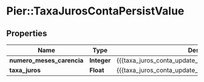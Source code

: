 # Pier::TaxaJurosContaPersistValue

## Properties
Name | Type | Description | Notes
------------ | ------------- | ------------- | -------------
**numero_meses_carencia** | **Integer** | {{{taxa_juros_conta_update_numero_meses_carencia_value}}} | 
**taxa_juros** | **Float** | {{{taxa_juros_conta_update_taxa_juros_value}}} | 


